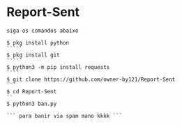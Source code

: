 # Report-Sent 

``` siga os comandos abaixo ```

``````
$ pkg install python
`````
$ pkg install git
`````
$ python3 -m pip install requests
````
$ git clone https://github.com/owner-by121/Report-Sent
```
$ cd Report-Sent
``
$ python3 ban.py

``` para banir via spam mano kkkk ```
